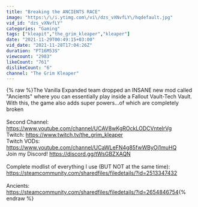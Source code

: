 ```yaml
---
title: "Breaking the ANCIENTS RACE"
image: "https:\/\/i.ytimg.com\/vi\/dzs_vXNvfLY\/hqdefault.jpg"
vid_id: "dzs_vXNvfLY"
categories: "Gaming"
tags: ["kleapit","the_grim_kleaper","kleaper"]
date: "2021-11-29T00:49:15+03:00"
vid_date: "2021-11-28T17:04:26Z"
duration: "PT16M53S"
viewcount: "2983"
likeCount: "761"
dislikeCount: "6"
channel: "The Grim Kleaper"
---
```

{% raw %}The Vanilla Expanded team dropped an INSANE new mod called &quot;Ancients&quot; where you can essentially play inside a Fallout Vault-Tech Vault. With this, the game also adds super powers...of which are completely broken<br /><br />Second Channel: <a rel="nofollow" target="blank" href="https://www.youtube.com/channel/UCAV8wKgROckLODCVnteIrVg">https://www.youtube.com/channel/UCAV8wKgROckLODCVnteIrVg</a><br />Twitch: <a rel="nofollow" target="blank" href="https://www.twitch.tv/the_grim_kleaper">https://www.twitch.tv/the_grim_kleaper</a><br />Twitch VODs: <a rel="nofollow" target="blank" href="https://www.youtube.com/channel/UCaWLeFN4g85fwWByOj1muHQ">https://www.youtube.com/channel/UCaWLeFN4g85fwWByOj1muHQ</a><br />Join my Discord! <a rel="nofollow" target="blank" href="https://discord.gg/tWsGBZXAQN">https://discord.gg/tWsGBZXAQN</a><br /><br />Complete modlist of everything I use (BUT NOT at the same time): <a rel="nofollow" target="blank" href="https://steamcommunity.com/sharedfiles/filedetails/?id=2513347432">https://steamcommunity.com/sharedfiles/filedetails/?id=2513347432</a><br /><br />Ancients:<br /><a rel="nofollow" target="blank" href="https://steamcommunity.com/sharedfiles/filedetails/?id=2654846754">https://steamcommunity.com/sharedfiles/filedetails/?id=2654846754</a>{% endraw %}
